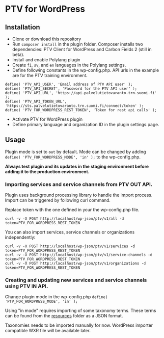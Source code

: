 # PTV for WordPress

## Installation

- Clone or download this repository
- Run `composer install` in the plugin folder. Composer installs two dependencies: PTV Client for WordPress and Carbon Fields 2 (still in beta).
- Install and enable Polylang plugin
- Create `fi`, `sv`, and `en` languages in the Polylang settings.
- Define following constants in the wp-config.php. API urls in the example are for the PTV training environment.

```
define( 'PTV_API_USER', 'Email address of PTV API user' );
define( 'PTV_API_SECRET', 'Password for the PTV API user' );
define( 'PTV_API_URL', 'https://api.palvelutietovaranto.trn.suomi.fi' ); 
define( 'PTV_API_TOKEN_URL', 'https://sts.palvelutietovaranto.trn.suomi.fi/connect/token' );
define( 'PTV_FOR_WORDPRESS_REST_TOKEN', 'Token for rest api calls' );
```

- Activate PTV for WordPress plugin
- Define primary language and organization ID in the plugin settings page.

## Usage

Plugin mode is set to `out` by default. Mode can be changed by adding `define( 'PTV_FOR_WORDPRESS_MODE', 'in' );` to the wp-config.php.

**Always test plugin and its updates in the staging environment before adding it to the production environment.**

### Importing services and service channels from PTV OUT API.

Plugin uses background processing library to handle the import process. Import can be triggered by following curl command.

Replace token with the one defined in your the wp-config.php file.

```curl -v -X POST http://localhost/wp-json/ptv/v1/all -d token=PTV_FOR_WORDPRESS_REST_TOKEN```

You can also import services, service channels or organizations independently:

```
curl -v -X POST http://localhost/wp-json/ptv/v1/services -d token=PTV_FOR_WORDPRESS_REST_TOKEN
curl -v -X POST http://localhost/wp-json/ptv/v1/service-channels -d token=PTV_FOR_WORDPRESS_REST_TOKEN
curl -v -X POST http://localhost/wp-json/ptv/v1/organizations -d token=PTV_FOR_WORDPRESS_REST_TOKEN
```

### Creating and updating new services and service channels using PTV IN API.

Change plugin mode in the wp-config.php `define( 'PTV_FOR_WORDPRESS_MODE', 'in' );`

Using "in mode" requires importing of some taxonomy terms. These terms can be found from the [resources](resources) folder as a JSON format.

Taxonomies needs to be imported manually for now. WordPress importer compatible WXR file will be available later.